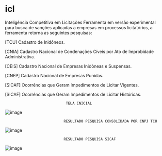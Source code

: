 # icl
Inteligência Competitiva em Licitações
Ferramenta em versão experimental para busca de sanções aplicadas a empresas em processos licitatórios, a ferramenta retorna as seguintes pesquisas:

[TCU] Cadastro de Inidôneos.

[CNIA] Cadastro Nacional de Condenações Cíveis por Ato de Improbidade Administrativa.

[CEIS] Cadastro Nacional de Empresas Inidôneas e Suspensas.

[CNEP] Cadastro Nacional de Empresas Punidas.

[SICAF] Ocorrências que Geram Impedimentos de Licitar Vigentes.

[SICAF] Ocorrências que Geram Impedimentos de Licitar Históricas.


                                TELA INICIAL

![image](https://user-images.githubusercontent.com/90231217/196787410-adbde075-86a1-4f73-8af4-71eadfd55e67.png)


                               RESULTADO PESQUISA CONSOLIDADA POR CNPJ TCU

![image](https://user-images.githubusercontent.com/90231217/196796742-dcba9186-b1d8-403d-b37b-add22298b081.png)

                               RESULTADO PESQUISA SICAF 
                                
![image](https://user-images.githubusercontent.com/90231217/196797047-288fd5a9-894e-490f-903d-6fe22e560d3e.png)


